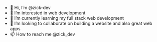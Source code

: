 - 👋 Hi, I’m @zick-dev
- 👀 I’m interested in web development
- 🌱 I’m currently learning my full stack web development
- 💞️ I’m looking to collaborate on building a website and also great web apps
- 📫 How to reach me @zick_dev

<!---
zick-dev/zick-dev is a ✨ special ✨ repository because its `README.md` (this file) appears on your GitHub profile.
You can click the Preview link to take a look at your changes.
--->
